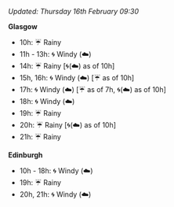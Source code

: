 *Updated: Thursday 16th February 09:30*

**Glasgow**

* 10h: :umbrella: Rainy
* 11h - 13h: :cyclone: Windy (:cloud:)
* 14h: :umbrella: Rainy [:cyclone:(:cloud:) as of 10h]
* 15h, 16h: :cyclone: Windy (:cloud:) [:umbrella: as of 10h]
* 17h: :cyclone: Windy (:cloud:) [:umbrella: as of 7h, :cyclone:(:cloud:) as of 10h]
* 18h: :cyclone: Windy (:cloud:)
* 19h: :umbrella: Rainy
* 20h: :umbrella: Rainy [:cyclone:(:cloud:) as of 10h]
* 21h: :umbrella: Rainy

**Edinburgh**

* 10h - 18h: :cyclone: Windy (:cloud:)
* 19h: :umbrella: Rainy
* 20h, 21h: :cyclone: Windy (:cloud:)
